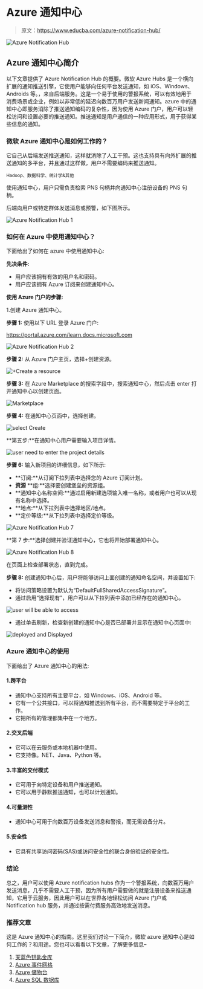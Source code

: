 # Azure 通知中心

> 原文：<https://www.educba.com/azure-notification-hub/>

![Azure Notification Hub](img/51862cee2601874eba8f3c0fa937546e.png)



## Azure 通知中心简介

以下文章提供了 Azure Notification Hub 的概要。微软 Azure Hubs 是一个横向扩展的通知推送引擎，它使用户能够向任何平台发送通知，如 iOS、Windows、Androids 等。，来自后端服务。这是一个易于使用的警报系统，可以有效地用于消费场景或企业，例如以非常低的延迟向数百万用户发送新闻通知。azure 中的通知中心即服务消除了推送通知编码的复杂性，因为使用 Azure 门户，用户可以轻松访问和设置必要的推送通知。推送通知是用户通信的一种应用形式，用于获得某些信息的通知。

### 微软 Azure 通知中心是如何工作的？

它自己从后端发送推送通知，这样就消除了人工干预。这也支持具有向外扩展的推送通知的多平台，并且通过这样做，用户不需要编码来推送通知。

<small>Hadoop、数据科学、统计学&其他</small>

使用通知中心，用户只需负责检索 PNS 句柄并向通知中心注册设备的 PNS 句柄。

后端向用户或特定群体发送消息或预警，如下图所示。

![Azure Notification Hub 1](img/5b6e22be52ac819e7ef1b875d37ae6a0.png)



### 如何在 Azure 中使用通知中心？

下面给出了如何在 azure 中使用通知中心:

**先决条件:**

*   用户应该拥有有效的用户名和密码。
*   用户应该拥有 Azure 订阅来创建通知中心。

**使用 Azure 门户的步骤:**

1.创建 Azure 通知中心。

**步骤 1:** 使用以下 URL 登录 Azure 门户:

https://portal.azure.com/learn.docs.microsoft.com

![Azure Notification Hub 2](img/8ae6dcb0d99fdf53f5f1b1d79b6cb7f0.png)



**步骤 2:** 从 Azure 门户主页，选择+创建资源。

![+Create a resource](img/cc7f1d29a0e731f1cb4b8ef5f0ea90ac.png)



**步骤 3:** 在 Azure Marketplace 的搜索字段中，搜索通知中心，然后点击 enter 打开通知中心以创建页面。

![Marketplace](img/c6bf9096e0ea4b2cc5552658ef800ebc.png)



**步骤 4:** 在通知中心页面中，选择创建。

![select Create](img/c0a897f622e75db7b3515d82b1244e38.png)



**第五步:**在通知中心用户需要输入项目详情。

![user need to enter the project details](img/71c7b3e71900a26fadc17539ef42a1cc.png)



**步骤 6:** 输入新项目的详细信息，如下所示:

*   **订阅:**从订阅下拉列表中选择您的 Azure 订阅计划。
*   **资源** **组:**选择要创建堡垒的资源组。
*   **通知中心名称空间:**通过启用新建选项输入唯一名称，或者用户也可以从现有名称中选择。
*   **地点:**从下拉列表中选择地区/地点。
*   **定价等级:**从下拉列表中选择定价等级。

![Azure Notification Hub 7](img/6328b0d86444be490d192b946e971eaf.png)



**第 7 步:**选择创建并验证通知中心，它也将开始部署通知中心。

![Azure Notification Hub 8](img/2b56139b91eb306b5e5ebc12d8e7a837.png)



在页面上检查部署状态，直到完成。

**步骤 8:** 创建通知中心后，用户将能够访问上面创建的通知命名空间，并设置如下:

*   将访问策略设置为默认为“DefaultFullSharedAccessSignature”。
*   通过启用“选择现有”，用户可以从下拉列表中添加已经存在的通知中心。

![user will be able to access](img/5609b16957491af2eb310acb09ef56f9.png)



*   通过单击刷新，检查新创建的通知中心是否已部署并显示在通知中心页面中:

![deployed and Displayed](img/d45cd7c84d4118d4377ca280762b53d4.png)



### Azure 通知中心的使用

下面给出了 Azure 通知中心的用法:

#### 1.跨平台

*   通知中心支持所有主要平台，如 Windows、iOS、Android 等。
*   它有一个公共接口，可以将通知推送到所有平台，而不需要特定于平台的工作。
*   它把所有的管理都集中在一个地方。

#### 2.交叉后端

*   它可以在云服务或本地机器中使用。
*   它支持像。NET、Java、Python 等。

#### 3.丰富的交付模式

*   它可用于向特定设备和用户推送通知。
*   它可以用于静默推送通知，也可以计划通知。

#### 4.可量测性

*   通知中心可用于向数百万设备发送消息和警报，而无需设备分片。

#### 5.安全性

*   它具有共享访问密码(SAS)或访问安全性的联合身份验证的安全性。

### 结论

总之，用户可以使用 Azure notification hubs 作为一个警报系统，向数百万用户发送消息，几乎不需要人工干预，因为所有用户需要做的就是注册设备来推送通知，它用于云服务，因此用户可以在世界各地轻松访问 Azure 门户或 Notification hub 服务，并通过按需付费服务高效地发送消息。

### 推荐文章

这是 Azure 通知中心的指南。这里我们讨论一下简介，微软 azure 通知中心是如何工作的？和用途。您也可以看看以下文章，了解更多信息–

1.  [天蓝色钥匙金库](https://www.educba.com/azure-key-vault/)
2.  [Azure 事件网格](https://www.educba.com/azure-event-grid/)
3.  [Azure 储物台](https://www.educba.com/azure-table-storage/)
4.  [Azure SQL 数据库](https://www.educba.com/azure-sql-database/)





